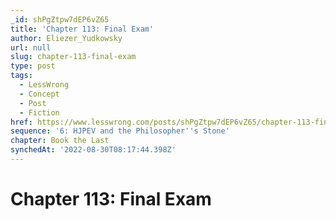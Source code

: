 ```yaml
---
_id: shPgZtpw7dEP6vZ65
title: 'Chapter 113: Final Exam'
author: Eliezer_Yudkowsky
url: null
slug: chapter-113-final-exam
type: post
tags:
  - LessWrong
  - Concept
  - Post
  - Fiction
href: https://www.lesswrong.com/posts/shPgZtpw7dEP6vZ65/chapter-113-final-exam
sequence: '6: HJPEV and the Philosopher''s Stone'
chapter: Book the Last
synchedAt: '2022-08-30T08:17:44.398Z'
---
```

# Chapter 113: Final Exam

